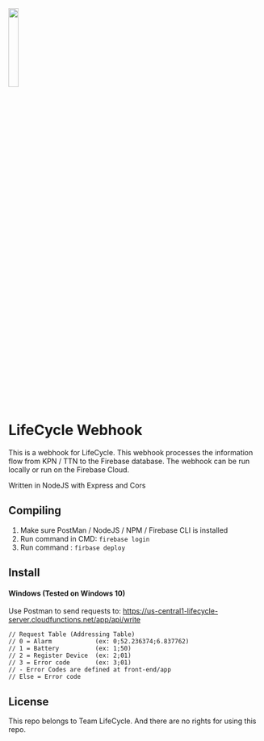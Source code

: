 <img src="https://i.imgur.com/ngv3hMQ.png" width="20%" height="20%" >

# LifeCycle Webhook
This is a webhook for LifeCycle. This webhook processes the information flow from KPN / TTN to the Firebase database. The webhook can be run locally or run on the Firebase Cloud.

Written in NodeJS with Express and Cors


## Compiling
1. Make sure PostMan / NodeJS / NPM / Firebase CLI is installed
2. Run command in CMD: ``` firebase login ```
3. Run command : ```firbase deploy ```

## Install

#### Windows (Tested on Windows 10)
Use Postman to send requests to: https://us-central1-lifecycle-server.cloudfunctions.net/app/api/write
```
// Request Table (Addressing Table)
// 0 = Alarm            (ex: 0;52.236374;6.837762)
// 1 = Battery          (ex: 1;50)
// 2 = Register Device  (ex: 2;01)
// 3 = Error code       (ex: 3;01)
// - Error Codes are defined at front-end/app
// Else = Error code
```

## License
This repo belongs to Team LifeCycle. And there are no rights for using this repo.
